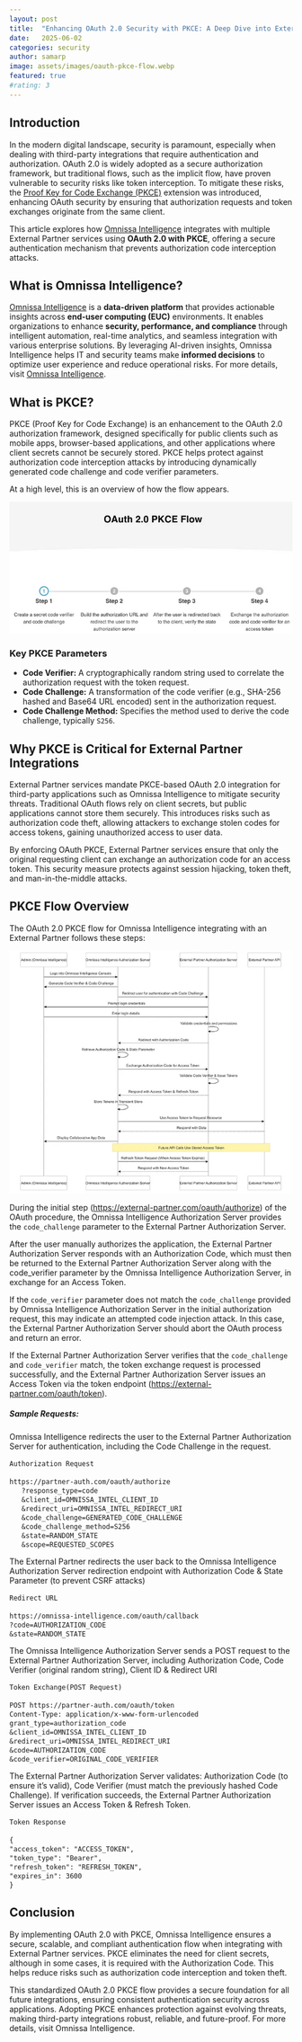 ```yaml
---
layout: post
title:  "Enhancing OAuth 2.0 Security with PKCE: A Deep Dive into External Partner Integration"
date:   2025-06-02
categories: security
author: samarp
image: assets/images/oauth-pkce-flow.webp
featured: true
#rating: 3
---
```


## Introduction
In the modern digital landscape, security is paramount, especially when dealing with third-party integrations that require authentication and authorization. OAuth 2.0 is widely adopted as a secure authorization framework, but traditional flows, such as the implicit flow, have proven vulnerable to security risks like token interception. To mitigate these risks, the [Proof Key for Code Exchange (PKCE)](https://datatracker.ietf.org/doc/html/rfc7636) extension was introduced, enhancing OAuth security by ensuring that authorization requests and token exchanges originate from the same client.

This article explores how [Omnissa Intelligence](https://techzone.omnissa.com/resource/what-omnissa-intelligence#where-to-learn-more) integrates with multiple External Partner services using **OAuth 2.0 with PKCE**, offering a secure authentication mechanism that prevents authorization code interception attacks.

## What is Omnissa Intelligence?
[Omnissa Intelligence](https://techzone.omnissa.com/resource/what-omnissa-intelligence#where-to-learn-more) is a **data-driven platform** that provides actionable insights across **end-user computing (EUC)** environments. It enables organizations to enhance **security, performance, and compliance** through intelligent automation, real-time analytics, and seamless integration with various enterprise solutions. By leveraging AI-driven insights, Omnissa Intelligence helps IT and security teams make **informed decisions** to optimize user experience and reduce operational risks. For more details, visit [Omnissa Intelligence](https://techzone.omnissa.com/resource/what-omnissa-intelligence#where-to-learn-more).

## What is PKCE?
PKCE (Proof Key for Code Exchange) is an enhancement to the OAuth 2.0 authorization framework, designed specifically for public clients such as mobile apps, browser-based applications, and other applications where client secrets cannot be securely stored. PKCE helps protect against authorization code interception attacks by introducing dynamically generated code challenge and code verifier parameters.

At a high level, this is an overview of how the flow appears.

![PKCE Flow](../assets/images/oauth-pkce-flow.webp "PKCE Flow")

### Key PKCE Parameters
* **Code Verifier:**  A cryptographically random string used to correlate the authorization request with the token request.
* **Code Challenge:** A transformation of the code verifier (e.g., SHA-256 hashed and Base64 URL encoded) sent in the authorization request.
* **Code Challenge Method:** Specifies the method used to derive the code challenge, typically `S256`.

## Why PKCE is Critical for External Partner Integrations
External Partner services mandate PKCE-based OAuth 2.0 integration for third-party applications such as Omnissa Intelligence to mitigate security threats. Traditional OAuth flows rely on client secrets, but public applications cannot store them securely. This introduces risks such as authorization code theft, allowing attackers to exchange stolen codes for access tokens, gaining unauthorized access to user data.

By enforcing OAuth PKCE, External Partner services ensure that only the original requesting client can exchange an authorization code for an access token. This security measure protects against session hijacking, token theft, and man-in-the-middle attacks.

## PKCE Flow Overview
The OAuth 2.0 PKCE flow for Omnissa Intelligence integrating with an External Partner follows these steps:

![PKCE Flow](../assets/images/pkce-flow.webp "PKCE Flow")

During the initial step (https://external-partner.com/oauth/authorize) of the OAuth procedure, the Omnissa Intelligence Authorization Server provides the `code_challenge` parameter to the External Partner Authorization Server.

After the user manually authorizes the application, the External Partner Authorization Server responds with an Authorization Code, which must then be returned to the External Partner Authorization Server along with the code_verifier parameter by the Omnissa Intelligence Authorization Server, in exchange for an Access Token.

If the `code_verifier` parameter does not match the `code_challenge` provided by Omnissa Intelligence Authorization Server in the initial authorization request, this may indicate an attempted code injection attack. In this case, the External Partner Authorization Server should abort the OAuth process and return an error.

If the External Partner Authorization Server verifies that the `code_challenge` and `code_verifier` match, the token exchange request is processed successfully, and the External Partner Authorization Server issues an Access Token via the token endpoint (https://external-partner.com/oauth/token).

##### Sample Requests:

Omnissa Intelligence redirects the user to the External Partner Authorization Server for authentication, including the Code Challenge in the request.

```
Authorization Request

https://partner-auth.com/oauth/authorize
   ?response_type=code
   &client_id=OMNISSA_INTEL_CLIENT_ID
   &redirect_uri=OMNISSA_INTEL_REDIRECT_URI
   &code_challenge=GENERATED_CODE_CHALLENGE
   &code_challenge_method=S256
   &state=RANDOM_STATE
   &scope=REQUESTED_SCOPES
```
The External Partner redirects the user back to the Omnissa Intelligence Authorization Server redirection endpoint with Authorization Code & State Parameter (to prevent CSRF attacks)

```
Redirect URL

https://omnissa-intelligence.com/oauth/callback
?code=AUTHORIZATION_CODE
&state=RANDOM_STATE
```

The Omnissa Intelligence Authorization Server sends a POST request to the External Partner Authorization Server, including Authorization Code, Code Verifier (original random string), Client ID & Redirect URI

```
Token Exchange(POST Request)

POST https://partner-auth.com/oauth/token
Content-Type: application/x-www-form-urlencoded
grant_type=authorization_code
&client_id=OMNISSA_INTEL_CLIENT_ID
&redirect_uri=OMNISSA_INTEL_REDIRECT_URI
&code=AUTHORIZATION_CODE
&code_verifier=ORIGINAL_CODE_VERIFIER
```

The External Partner Authorization Server validates: Authorization Code (to ensure it’s valid), Code Verifier (must match the previously hashed Code Challenge). If verification succeeds, the External Partner Authorization Server issues an Access Token & Refresh Token.

```
Token Response

{
"access_token": "ACCESS_TOKEN",
"token_type": "Bearer",
"refresh_token": "REFRESH_TOKEN",
"expires_in": 3600
}
```

## Conclusion
By implementing OAuth 2.0 with PKCE, Omnissa Intelligence ensures a secure, scalable, and compliant authentication flow when integrating with External Partner services. PKCE eliminates the need for client secrets, although in some cases, it is required with the Authorization Code. This helps reduce risks such as authorization code interception and token theft.

This standardized OAuth 2.0 PKCE flow provides a secure foundation for all future integrations, ensuring consistent authentication security across applications. Adopting PKCE enhances protection against evolving threats, making third-party integrations robust, reliable, and future-proof. For more details, visit Omnissa Intelligence.
